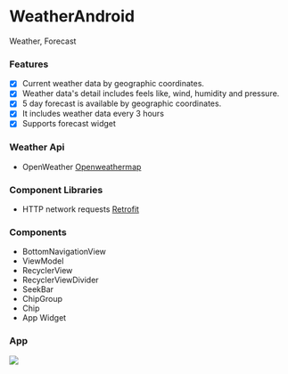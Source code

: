 # WeatherAndroid
Weather, Forecast

### Features

- [x] Current weather data by geographic coordinates.
- [x] Weather data's detail includes feels like, wind, humidity and pressure.
- [x] 5 day forecast is available  by geographic coordinates.
- [x] It includes weather data every 3 hours
- [x] Supports forecast widget

### Weather Api

- OpenWeather [Openweathermap](https://openweathermap.org/ "Openweathermap")

### Component Libraries

- HTTP network requests [Retrofit](https://square.github.io/retrofit/ "Retrofit")

### Components

- BottomNavigationView
- ViewModel
- RecyclerView
- RecyclerViewDivider
- SeekBar
- ChipGroup
- Chip
- App Widget

### App

![](https://github.com/kasimoz/Weather_Android/blob/master/weather_app.gif)



